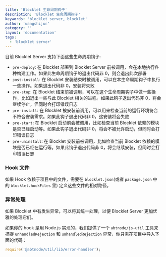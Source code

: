 ```yaml
---
title: 'Blocklet 生命周期钩子'
description: 'Blocklet 生命周期钩子'
keywords: 'blocklet server, blocklet'
author: 'wangshijun'
category: ''
layout: 'documentation'
tags:
  - 'blocklet server'
---
```


目前 Blocklet Server 支持下面这些生命周期钩子:

- `pre-deploy`: 在 Blocklet 部署到 Blocklet Server 前被调用，会在本地执行各种构建工作。如果此生命周期钩子的退出代码非 0，则会退出此次部署
- `post-install`: 在 Blocklet 安装结束时被调用，可以在本生命周期钩子中执行一些操作。如果退出代码非 0，安装将失败
- `pre-stop`: 在 Blocklet 结束前被调用，可以在这个生命周期钩子中做一些操作，比如退出一些与此 Blocklet 相关的进程。如果此钩子退出代码非 0，将会继续停止，但同时会打印错误日志
- `pre-install`: 在 Blocklet 被安装前调用，可以用来检查当前的运行环境符合不符合安装需求。如果此钩子退出代码非 0，这安装将会失败
- `pre-start`: 在 Blocklet 启动前会被调用，比如检查当前 Blocklet 依赖的模块是否已经启动等。如果此钩子退出代码非 0，将会不被允许启动，但同时会打印错误日志
- `pre-uninstall`: 在 Blocklet 安装前被调用，比如检查当前 Blocklet 依赖的模块是否已经在运行等。如果此钩子退出代码非 0，将会继续安装，但同时会打印错误日志

### Hook 文件

如果 Hook 依赖于项目中的文件，需要在 `blocklet.json`(或者 `package.json` 中的 `blocklet.hookFiles` 里) 定义这些文件的相对路径。

### 异常处理

如果 Blocklet 中有发生异常，可以将其统一处理，以便 Blocklet Server 更加优雅的处理它们。

如果你的 hook 是用 Node.js 实现的，我们提供了一个 `abtnode/js-util` 工具来捕捉 `unhandledRejection` 和 `unhandledRejection` 异常，你只需在项目中导入下面的代码：

```js
require('@abtnode/util/lib/error-handler');
```
